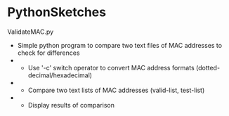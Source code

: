 # PythonSketches
ValidateMAC.py
- Simple python program to compare two text files of MAC addresses to check for differences
- - Use '-c' switch operator to convert MAC address formats (dotted-decimal/hexadecimal)
- - Compare two text lists of MAC addresses (valid-list, test-list)
- - Display results of comparison
